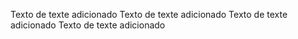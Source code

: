 Texto de texte adicionado
Texto de texte adicionado
Texto de texte adicionado
Texto de texte adicionado

